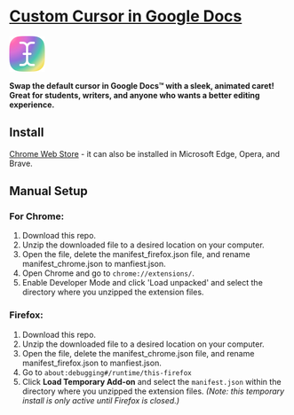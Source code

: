 # [Custom Cursor in Google Docs](https://asahi.framer.wiki/cursor)

<a href="https://asahi.framer.wiki/cursor">
  <img src="icons/icon128.png" width="64" height="64">
</a>

**Swap the default cursor in Google Docs™ with a sleek, animated caret! Great for students, writers, and anyone who wants a better editing experience.**

## Install

[Chrome Web Store](https://chromewebstore.google.com/detail/stylish-cursor-custom-cur/nnmghknojpihdnofejbocdcnmhibkfdc) - it can also be installed in Microsoft Edge, Opera, and Brave.

## Manual Setup

### For Chrome:

1. Download this repo.
2. Unzip the downloaded file to a desired location on your computer.
3. Open the file, delete the manifest_firefox.json file, and rename manifest_chrome.json to manfiest.json.
4. Open Chrome and go to `chrome://extensions/`.
5. Enable Developer Mode and click 'Load unpacked' and select the directory where you unzipped the extension files.

### Firefox:

1. Download this repo.
2. Unzip the downloaded file to a desired location on your computer.
3. Open the file, delete the manifest_chrome.json file, and rename manifest_firefox.json to manfiest.json.
4. Go to `about:debugging#/runtime/this-firefox`
5. Click **Load Temporary Add-on** and select the `manifest.json` within the directory where you unzipped the extension files. *(Note: this temporary install is only active until Firefox is closed.)*

